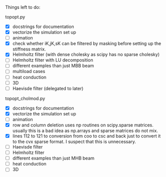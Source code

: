 Things left to do:

topopt.py
- [x] docstrings for documentation
- [x] vectorize the simulation set up
- [ ] animation
- [x] check whether iK,jK,sK can be filtered by masking before setting up the
      stiffness matrix.
- [x] Helmholtz filter (with dense cholesky as scipy has no sparse cholesky)
- [ ] Helmholtz filter with LU decomposition
- [ ] different examples than just MBB beam
- [ ] multiload cases
- [ ] heat conduction
- [ ] 3D
- [ ] Haevisde filter (delegated to later)

topopt_cholmod.py
- [x] docstrings for documentation
- [x] vectorize the simulation set up
- [ ] animation
- [x] row and column deletion uses np routines on scipy.sparse matrices.
      usually this is a bad idea as np.arrays and sparse matrices do not mix.
- [x] lines 112 to 121 to conversion from coo to csc and back just to convert 
      it to the cvx sparse format. I suspect that this is unnecessary.
- [ ] Haevisde filter
- [ ] Helmholtz filter 
- [ ] different examples than just MHB beam
- [ ] heat conduction
- [ ] 3D